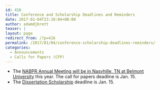 ```yaml
---
id: 416
title: Conference and Scholarship Deadlines and Reminders
date: 2017-01-04T23:10:04+00:00
author: adamdjbrett
teaser: |
layout: page
redirect_from: /?p=416
permalink: /2017/01/04/conference-scholarship-deadlines-reminders/
categories:
  - Announcements
  - Calls for Papers (CFP)
---
```

  * The [NABPR Annual Meeting will be in Nasvhille, TN at Belmont University](http://nabpr.org/cfp-2017-nabpr-annual-meeting/) this year. The call for papers deadline is Jan. 15.
  * The [Dissertation Scholarship](http://nabpr.org/dissertation-scholarship/) deadline is Jan. 15.
